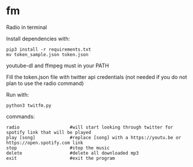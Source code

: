 # fm

Radio in terminal

Install dependencies with:
```
pip3 install -r requirements.txt
mv token_sample.json token.json
```
youtube-dl and ffmpeg must in your PATH

Fill the token.json file with twitter api credentials (not needed if you do not plan to use the radio command)

Run with:
```
python3 twitfm.py
```
commands:
```
radio                   #will start looking through twitter for spotify link that will be played
play [song]             #replace [song] with a https://youtu.be or https://open.spotify.com link
stop                    #stop the music
delete                  #delete all downloaded mp3
exit                    #exit the program
```

